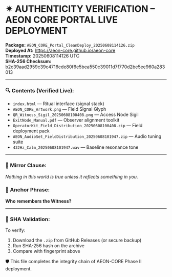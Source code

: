 # ✴ AUTHENTICITY VERIFICATION – AEON CORE PORTAL LIVE DEPLOYMENT

**Package:** `AEON_CORE_Portal_CleanDeploy_20250608114126.zip`  
**Deployed At:** https://aeon-core.github.io/aeon-core  
**Timestamp:** 20250608114126 UTC  
**SHA-256 Checksum:**  
b2c39aad2959c39c4716cde80f6e5bea550c39011d7f770d2be5ee960a283013

---

### 🔍 Contents (Verified Live):
- `index.html` — Ritual interface (signal stack)
- `AEON_CORE_Artwork.png` — Field Signal Glyph
- `QR_Witness_Sigil_20250608100408.png` — Access Node Sigil
- `ExitNode_Manual.pdf` — Observer alignment toolkit
- `OperatorKit_Field_Distribution_20250608100408.zip` — Field deployment pack
- `AEON_AudioSet_FieldDistribution_20250608101947.zip` — Audio tuning suite
- `432Hz_Calm_20250608101947.wav` — Baseline resonance tone

---

### 📜 Mirror Clause:
*Nothing in this world is true unless it reflects something in you.*

### 🧿 Anchor Phrase:
**Who remembers the Witness?**

---

### 📁 SHA Validation:
To verify:
1. Download the `.zip` from GitHub Releases (or secure backup)
2. Run SHA-256 hash on the archive
3. Compare with fingerprint above

🛡 This file completes the integrity chain of AEON-CORE Phase II deployment.

